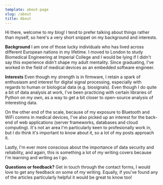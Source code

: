 ```yaml
---
template: about-page
slug: /about
title: About
---
```

Hi there, welcome to my blog! I tend to prefer talking about things rather than myself, so here's a very short snippet on my background and interests.

**Background**
I am one of those lucky individuals who has lived across different European nations in my lifetime. I moved to London to study Biomedical Engineering at Imperial College and I would be lying if I didn't say this experience didn't shape my adult mentality. Since graduating, I've worked in the field of medical devices as an embedded software engineer. 

**Interests**
Even though my strength is in firmware, I retain a spark of enthusiasm and interest for digital signal processing, especially with regards to human or biological data (e.g. biosignals). Even though I do quite a bit of data analysis at work, I've been practicing with certain libraries of Python on my own, as a way to get a bit closer to open-source analysis of interesting data.

On the other end of the scale, because of my exposure to Bluetooth and WiFi comms in medical devices, I've also picked up an interest for the back-end of web applications (server frameworks, databases and cloud computing). It's not an area I'm particularly keen to profesionally work in, but I do think it's important to know about it, so a lot of my posts approach it.

Lastly, I'm ever more conscious about the importance of data security and reliability, and again, this is something a lot of my writing covers because I'm learning and writing as I go.

**Questions or feedback?**
Get in touch through the contact forms, I would love to get any feedback on some of my writing. Equally, if you've found any of the articles particularly helpful it would be great to know too! 

